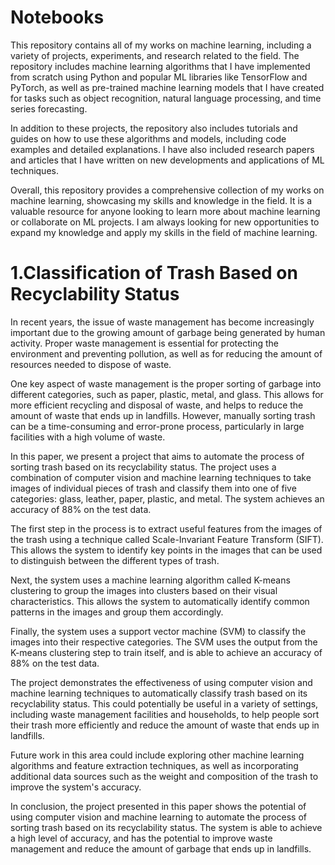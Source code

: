 # Notebooks

This repository contains all of my works on machine learning, including a variety of projects, experiments, and research related to the field. The repository includes machine learning algorithms that I have implemented from scratch using Python and popular ML libraries like TensorFlow and PyTorch, as well as pre-trained machine learning models that I have created for tasks such as object recognition, natural language processing, and time series forecasting.

In addition to these projects, the repository also includes tutorials and guides on how to use these algorithms and models, including code examples and detailed explanations. I have also included research papers and articles that I have written on new developments and applications of ML techniques.

Overall, this repository provides a comprehensive collection of my works on machine learning, showcasing my skills and knowledge in the field. It is a valuable resource for anyone looking to learn more about machine learning or collaborate on ML projects. I am always looking for new opportunities to expand my knowledge and apply my skills in the field of machine learning.



# 1.Classification of Trash Based on Recyclability Status

In recent years, the issue of waste management has become increasingly important due to the growing amount of garbage being generated by human activity. Proper waste management is essential for protecting the environment and preventing pollution, as well as for reducing the amount of resources needed to dispose of waste.

One key aspect of waste management is the proper sorting of garbage into different categories, such as paper, plastic, metal, and glass. This allows for more efficient recycling and disposal of waste, and helps to reduce the amount of waste that ends up in landfills. However, manually sorting trash can be a time-consuming and error-prone process, particularly in large facilities with a high volume of waste.

In this paper, we present a project that aims to automate the process of sorting trash based on its recyclability status. The project uses a combination of computer vision and machine learning techniques to take images of individual pieces of trash and classify them into one of five categories: glass, leather, paper, plastic, and metal. The system achieves an accuracy of 88% on the test data.

The first step in the process is to extract useful features from the images of the trash using a technique called Scale-Invariant Feature Transform (SIFT). This allows the system to identify key points in the images that can be used to distinguish between the different types of trash.

Next, the system uses a machine learning algorithm called K-means clustering to group the images into clusters based on their visual characteristics. This allows the system to automatically identify common patterns in the images and group them accordingly.

Finally, the system uses a support vector machine (SVM) to classify the images into their respective categories. The SVM uses the output from the K-means clustering step to train itself, and is able to achieve an accuracy of 88% on the test data.

The project demonstrates the effectiveness of using computer vision and machine learning techniques to automatically classify trash based on its recyclability status. This could potentially be useful in a variety of settings, including waste management facilities and households, to help people sort their trash more efficiently and reduce the amount of waste that ends up in landfills.

Future work in this area could include exploring other machine learning algorithms and feature extraction techniques, as well as incorporating additional data sources such as the weight and composition of the trash to improve the system's accuracy.

In conclusion, the project presented in this paper shows the potential of using computer vision and machine learning to automate the process of sorting trash based on its recyclability status. The system is able to achieve a high level of accuracy, and has the potential to improve waste management and reduce the amount of garbage that ends up in landfills.





